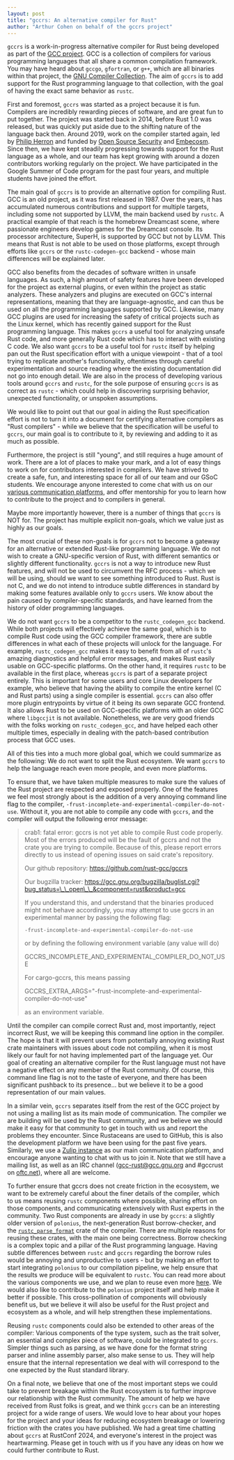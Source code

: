 ```yaml
---
layout: post
title: "gccrs: An alternative compiler for Rust"
author: "Arthur Cohen on behalf of the gccrs project"
---
```


`gccrs` is a work-in-progress alternative compiler for Rust being developed as part of the [GCC project](https://gcc.gnu.org/). GCC is a collection of compilers for various programming languages that all share a common compilation framework. You may have heard about `gccgo`, `gfortran`, or `g++`, which are all binaries within that project, the [GNU Compiler Collection](https://gcc.gnu.org/). The aim of `gccrs` is to add support for the Rust programming language to that collection, with the goal of having the exact same behavior as `rustc`.

First and foremost, `gccrs` was started as a project because it is fun. Compilers are incredibly rewarding pieces of software, and are great fun to put together. The project was started back in 2014, before Rust 1.0 was released, but was quickly put aside due to the shifting nature of the language back then. Around 2019, work on the compiler started again, led by [Philip Herron](https://github.com/philberty) and funded by [Open Source Security](https://opensrcsec.com/) and [Embecosm](https://www.embecosm.com/). Since then, we have kept steadily progressing towards support for the Rust language as a whole, and our team has kept growing with around a dozen contributors working regularly on the project. We have participated in the Google Summer of Code program for the past four years, and multiple students have joined the effort.

The main goal of `gccrs` is to provide an alternative option for compiling Rust. GCC is an old project, as it was first released in 1987. Over the years, it has accumulated numerous contributions and support for multiple targets, including some not supported by LLVM, the main backend used by `rustc`. A practical example of that reach is the homebrew Dreamcast scene, where passionate engineers develop games for the Dreamcast console. Its processor architecture, SuperH, is supported by GCC but not by LLVM. This means that Rust is not able to be used on those platforms, except through efforts like `gccrs` or the `rustc-codegen-gcc` backend - whose main differences will be explained later.

GCC also benefits from the decades of software written in unsafe languages. As such, a high amount of safety features have been developed for the project as external plugins, or even within the project as static analyzers. These analyzers and plugins are executed on GCC's internal representations, meaning that they are language-agnostic, and can thus be used on all the programming languages supported by GCC. Likewise, many GCC plugins are used for increasing the safety of critical projects such as the Linux kernel, which has recently gained support for the Rust programming language. This makes `gccrs` a useful tool for analyzing unsafe Rust code, and more generally Rust code which has to interact with existing C code. We also want `gccrs` to be a useful tool for `rustc` itself by helping pan out the Rust specification effort with a unique viewpoint - that of a tool trying to replicate another's functionality, oftentimes through careful experimentation and source reading where the existing documentation did not go into enough detail. We are also in the process of developing various tools around `gccrs` and `rustc`, for the sole purpose of ensuring `gccrs` is as correct as `rustc` - which could help in discovering surprising behavior, unexpected functionality, or unspoken assumptions.

We would like to point out that our goal in aiding the Rust specification effort is not to turn it into a document for certifying alternative compilers as "Rust compilers" - while we believe that the specification will be useful to `gccrs`, our main goal is to contribute to it, by reviewing and adding to it as much as possible.

Furthermore, the project is still "young", and still requires a huge amount of work. There are a lot of places to make your mark, and a lot of easy things to work on for contributors interested in compilers. We have strived to create a safe, fun, and interesting space for all of our team and our GSoC students. We encourage anyone interested to come chat with us on our [various communication platforms](https://rust-gcc.github.io/#get-involved), and offer mentorship for you to learn how to contribute to the project and to compilers in general.

Maybe more importantly however, there is a number of things that `gccrs` is NOT for. The project has multiple explicit non-goals, which we value just as highly as our goals. 

The most crucial of these non-goals is for `gccrs` not to become a gateway for an alternative or extended Rust-like programming language. We do not wish to create a GNU-specific version of Rust, with different semantics or slightly different functionality. `gccrs` is not a way to introduce new Rust features, and will not be used to circumvent the RFC process - which we will be using, should we want to see something introduced to Rust. Rust is not C, and we do not intend to introduce subtle differences in standard by making some features available only to `gccrs` users. We know about the pain caused by compiler-specific standards, and have learned from the history of older programming languages.

We do not want `gccrs` to be a competitor to the `rustc_codegen_gcc` backend. While both projects will effectively achieve the same goal, which is to compile Rust code using the GCC compiler framework, there are subtle differences in what each of these projects will unlock for the language. For example, `rustc_codegen_gcc` makes it easy to benefit from all of `rustc`'s amazing diagnostics and helpful error messages, and makes Rust easily usable on GCC-specific platforms. On the other hand, it requires `rustc` to be available in the first place, whereas `gccrs` is part of a separate project entirely. This is important for some users and core Linux developers for example, who believe that having the ability to compile the entire kernel (C and Rust parts) using a single compiler is essential. `gccrs` can also offer more plugin entrypoints by virtue of it being its own separate GCC frontend. It also allows Rust to be used on GCC-specific platforms with an older GCC where `libgccjit` is not available. Nonetheless, we are very good friends with the folks working on `rustc_codegen_gcc`, and have helped each other multiple times, especially in dealing with the patch-based contribution process that GCC uses.

All of this ties into a much more global goal, which we could summarize as the following: We do not want to split the Rust ecosystem. We want `gccrs` to help the language reach even more people, and even more platforms.

To ensure that, we have taken multiple measures to make sure the values of the Rust project are respected and exposed properly. One of the features we feel most strongly about is the addition of a very annoying command line flag to the compiler, `-frust-incomplete-and-experimental-compiler-do-not-use`. Without it, you are not able to compile any code with `gccrs`, and the compiler will output the following error message:


> crab1: fatal error: gccrs is not yet able to compile Rust code properly. Most of the errors produced will be the fault of gccrs and not the crate you are trying to compile. Because of this, please report errors directly to us instead of opening issues on said crate's repository.
> 
> Our github repository: https://github.com/rust-gcc/gccrs
> 
> Our bugzilla tracker: https://gcc.gnu.org/bugzilla/buglist.cgi?bug_status=\_\_open\_\_&component=rust&product=gcc
> 
> If you understand this, and understand that the binaries produced might not behave accordingly, you may attempt to use gccrs in an experimental manner by passing the following flag:
> 
> `-frust-incomplete-and-experimental-compiler-do-not-use`
> 
> or by defining the following environment variable (any value will do)
> 
> GCCRS_INCOMPLETE_AND_EXPERIMENTAL_COMPILER_DO_NOT_USE
> 
> For cargo-gccrs, this means passing
> 
> GCCRS_EXTRA_ARGS="-frust-incomplete-and-experimental-compiler-do-not-use"
> 
> as an environment variable.

Until the compiler can compile correct Rust and, most importantly, reject incorrect Rust, we will be keeping this command line option in the compiler. The hope is that it will prevent users from potentially annoying existing Rust crate maintainers with issues about code not compiling, when it is most likely our fault for not having implemented part of the language yet. Our goal of creating an alternative compiler for the Rust language must not have a negative effect on any member of the Rust community. Of course, this command line flag is not to the taste of everyone, and there has been significant pushback to its presence... but we believe it to be a good representation of our main values.

In a similar vein, `gccrs` separates itself from the rest of the GCC project by not using a mailing list as its main mode of communication. The compiler we are building will be used by the Rust community, and we believe we should make it easy for that community to get in touch with us and report the problems they encounter. Since Rustaceans are used to GitHub, this is also the development platform we have been using for the past five years. Similarly, we use a [Zulip instance](https://gcc-rust.zulipchat.com/) as our main communication platform, and encourage anyone wanting to chat with us to join it. Note that we still have a mailing list, as well as an IRC channel (gcc-rust@gcc.gnu.org and #gccrust on [oftc.net](https://oftc.net)), where all are welcome.

To further ensure that gccrs does not create friction in the ecosystem, we want to be extremely careful about the finer details of the compiler, which to us means reusing `rustc` components where possible, sharing effort on those components, and communicating extensively with Rust experts in the community. Two Rust components are already in use by `gccrs`: a slightly older version of `polonius`, the next-generation Rust borrow-checker, and the [`rustc_parse_format`](https://github.com/rust-lang/rust/tree/master/compiler/rustc_parse_format) crate of the compiler. There are multiple reasons for reusing these crates, with the main one being correctness. Borrow checking is a complex topic and a pillar of the Rust programming language. Having subtle differences between `rustc` and `gccrs` regarding the borrow rules would be annoying and unproductive to users - but by making an effort to start integrating `polonius` to our compilation pipeline, we help ensure that the results we produce will be equivalent to `rustc`. You can read more about the various components we use, and we plan to reuse even more [here](https://rust-gcc.github.io/2024/09/20/reusing-rustc-components.html). We would also like to contribute to the `polonius` project itself and help make it better if possible. This cross-pollination of components will obviously benefit us, but we believe it will also be useful for the Rust project and ecosystem as a whole, and will help strengthen these implementations.

Reusing `rustc` components could also be extended to other areas of the compiler: Various components of the type system, such as the trait solver, an essential and complex piece of software, could be integrated to `gccrs`. Simpler things such as parsing, as we have done for the format string parser and inline assembly parser, also make sense to us. They will help ensure that the internal representation we deal with will correspond to the one expected by the Rust standard library.

On a final note, we believe that one of the most important steps we could take to prevent breakage within the Rust ecosystem is to further improve our relationship with the Rust community. The amount of help we have received from Rust folks is great, and we think `gccrs` can be an interesting project for a wide range of users. We would love to hear about your hopes for the project and your ideas for reducing ecosystem breakage or lowering friction with the crates you have published. We had a great time chatting about `gccrs` at RustConf 2024, and everyone's interest in the project was heartwarming. Please get in touch with us if you have any ideas on how we could further contribute to Rust.

